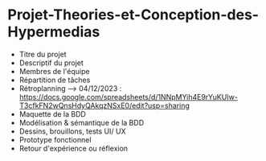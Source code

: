 # Projet-Theories-et-Conception-des-Hypermedias

- Titre du projet
- Descriptif du projet
- Membres de l'équipe
- Répartition de tâches
- Rétroplanning --> 04/12/2023    :  https://docs.google.com/spreadsheets/d/1NNpMYih4E9rYuKUIw-T3cfkFN2wQnsHdyQAkqzNSxE0/edit?usp=sharing
- Maquette de la BDD
- Modélisation & sémantique de la BDD
- Dessins, brouillons, tests UI/ UX
- Prototype fonctionnel
- Retour d'expérience ou réflexion
